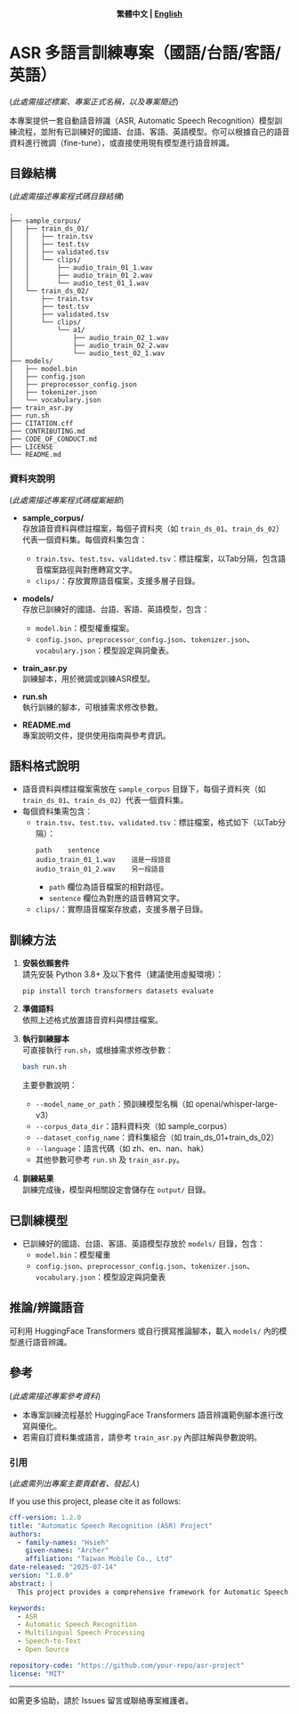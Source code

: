 <h4 align="center">
    <p>
        <b>繁體中文</b> |
        <a href="">English</a>
    </p>
</h4>

# ASR 多語言訓練專案（國語/台語/客語/英語）

(*此處需描述標案、專案正式名稱，以及專案簡述*)

本專案提供一套自動語音辨識（ASR, Automatic Speech Recognition）模型訓練流程，並附有已訓練好的國語、台語、客語、英語模型。你可以根據自己的語音資料進行微調（fine-tune），或直接使用現有模型進行語音辨識。

## 目錄結構

(*此處需描述專案程式碼目錄結構*)

```
.
├── sample_corpus/
│   ├── train_ds_01/
│   │   ├── train.tsv
│   │   ├── test.tsv
│   │   ├── validated.tsv
│   │   └── clips/
│   │       ├── audio_train_01_1.wav
│   │       ├── audio_train_01_2.wav
│   │       └── audio_test_01_1.wav
│   └── train_ds_02/
│       ├── train.tsv
│       ├── test.tsv
│       ├── validated.tsv
│       └── clips/
│           └── a1/
│               ├── audio_train_02_1.wav
│               ├── audio_train_02_2.wav
│               └── audio_test_02_1.wav
├── models/
│   ├── model.bin
│   ├── config.json
│   ├── preprocessor_config.json
│   ├── tokenizer.json
│   └── vocabulary.json
├── train_asr.py
├── run.sh
├── CITATION.cff
├── CONTRIBUTING.md
├── CODE_OF_CONDUCT.md
├── LICENSE
└── README.md
```

### 資料夾說明

(*此處需描述專案程式碼檔案細節*)

- **sample_corpus/**  
  存放語音資料與標註檔案，每個子資料夾（如 `train_ds_01`、`train_ds_02`）代表一個資料集。每個資料集包含：
  - `train.tsv`、`test.tsv`、`validated.tsv`：標註檔案，以Tab分隔，包含語音檔案路徑與對應轉寫文字。
  - `clips/`：存放實際語音檔案，支援多層子目錄。

- **models/**  
  存放已訓練好的國語、台語、客語、英語模型，包含：
  - `model.bin`：模型權重檔案。
  - `config.json`、`preprocessor_config.json`、`tokenizer.json`、`vocabulary.json`：模型設定與詞彙表。

- **train_asr.py**  
  訓練腳本，用於微調或訓練ASR模型。

- **run.sh**  
  執行訓練的腳本，可根據需求修改參數。

- **README.md**  
  專案說明文件，提供使用指南與參考資訊。

## 語料格式說明

- 語音資料與標註檔案需放在 `sample_corpus` 目錄下，每個子資料夾（如 `train_ds_01`、`train_ds_02`）代表一個資料集。
- 每個資料集需包含：
  - `train.tsv`、`test.tsv`、`validated.tsv`：標註檔案，格式如下（以Tab分隔）：
    ```
    path    sentence
    audio_train_01_1.wav    這是一段語音
    audio_train_01_2.wav    另一段語音
    ```
    - `path` 欄位為語音檔案的相對路徑。
    - `sentence` 欄位為對應的語音轉寫文字。
  - `clips/`：實際語音檔案存放處，支援多層子目錄。

## 訓練方法

1. **安裝依賴套件**  
   請先安裝 Python 3.8+ 及以下套件（建議使用虛擬環境）：
   ```
   pip install torch transformers datasets evaluate
   ```

2. **準備語料**  
   依照上述格式放置語音資料與標註檔案。

3. **執行訓練腳本**  
   可直接執行 `run.sh`，或根據需求修改參數：
   ```bash
   bash run.sh
   ```
   主要參數說明：
   - `--model_name_or_path`：預訓練模型名稱（如 openai/whisper-large-v3）
   - `--corpus_data_dir`：語料資料夾（如 sample_corpus）
   - `--dataset_config_name`：資料集組合（如 train_ds_01+train_ds_02）
   - `--language`：語言代碼（如 zh、en、nan、hak）
   - 其他參數可參考 `run.sh` 及 `train_asr.py`。

4. **訓練結果**  
   訓練完成後，模型與相關設定會儲存在 `output/` 目錄。

## 已訓練模型

- 已訓練好的國語、台語、客語、英語模型存放於 `models/` 目錄，包含：
  - `model.bin`：模型權重
  - `config.json`、`preprocessor_config.json`、`tokenizer.json`、`vocabulary.json`：模型設定與詞彙表

## 推論/辨識語音

可利用 HuggingFace Transformers 或自行撰寫推論腳本，載入 `models/` 內的模型進行語音辨識。

## 參考

(*此處需描述專案參考資料*)

- 本專案訓練流程基於 HuggingFace Transformers 語音辨識範例腳本進行改寫與優化。
- 若需自訂資料集或語言，請參考 `train_asr.py` 內部註解與參數說明。

### 引用

(*此處需列出專案主要貢獻者、發起人*)

If you use this project, please cite it as follows:

```yaml
cff-version: 1.2.0
title: "Automatic Speech Recognition (ASR) Project"
authors:
  - family-names: "Hsieh"
    given-names: "Archer"
    affiliation: "Taiwan Mobile Co., Ltd"
date-released: "2025-07-14"
version: "1.0.0"
abstract: |
  This project provides a comprehensive framework for Automatic Speech Recognition (ASR), supporting multilingual speech processing and fine-tuning capabilities. It includes pre-trained models for Mandarin, Taiwanese, Hakka, and English, and tools for speech-to-text conversion and spoken language identification.

keywords:
  - ASR
  - Automatic Speech Recognition
  - Multilingual Speech Processing
  - Speech-to-Text
  - Open Source

repository-code: "https://github.com/your-repo/asr-project"
license: "MIT"
```

---

如需更多協助，請於 Issues 留言或聯絡專案維護者。 